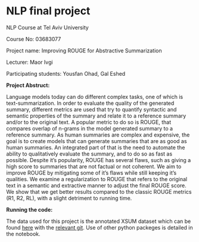 # NLP final project
NLP Course at Tel Aviv University

Course No: 03683077 

Project name: Improving ROUGE for Abstractive Summarization

Lecturer: Maor Ivgi

Participating students: Yousfan Ohad, Gal Eshed

**Project Abstruct:**

Language models today can do different complex tasks, one of which is text-summarization. In order to evaluate the quality of the generated summary, different metrics are used that try to quantify syntactic and semantic properties of the summary and relate it to a reference summary and/or to the original text. A popular metric to do so is ROUGE, that compares overlap of n-grams in the model generated summary to a reference summary. As human summaries are complex and expensive, the goal is to create models that can generate summaries that are as good as human summaries. An integrated part of that is the need to automate the ability to qualitatively evaluate the summary, and to do so as fast as possible. Despite it’s popularity, ROUGE has several flaws, such as giving a high score to summaries that are not factual or not coherent. We aim to improve ROUGE by mitigating some of it’s flaws while still keeping it’s qualities. We examine a regularization to ROUGE that refers to the original text in a semantic and extractive manner to adjust the final ROUGE score. We show that we get better results compared to the classic ROUGE metrics (R1, R2, RL), with a slight detriment to running time.

**Running the code:**

The data used for this project is the annotated XSUM dataset which can be found [here](https://aclanthology.org/2020.acl-main.173.pdf)
with the [relevant git](https://github.com/google-research-datasets/xsum_hallucination_annotations).
Use of other python packeges is detailed in the notebook.
